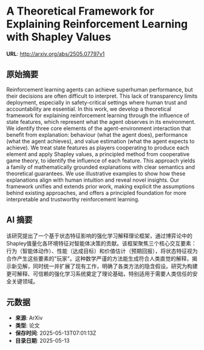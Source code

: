 # A Theoretical Framework for Explaining Reinforcement Learning with Shapley Values

**URL**: http://arxiv.org/abs/2505.07797v1

## 原始摘要

Reinforcement learning agents can achieve superhuman performance, but their
decisions are often difficult to interpret. This lack of transparency limits
deployment, especially in safety-critical settings where human trust and
accountability are essential. In this work, we develop a theoretical framework
for explaining reinforcement learning through the influence of state features,
which represent what the agent observes in its environment. We identify three
core elements of the agent-environment interaction that benefit from
explanation: behaviour (what the agent does), performance (what the agent
achieves), and value estimation (what the agent expects to achieve). We treat
state features as players cooperating to produce each element and apply Shapley
values, a principled method from cooperative game theory, to identify the
influence of each feature. This approach yields a family of mathematically
grounded explanations with clear semantics and theoretical guarantees. We use
illustrative examples to show how these explanations align with human intuition
and reveal novel insights. Our framework unifies and extends prior work, making
explicit the assumptions behind existing approaches, and offers a principled
foundation for more interpretable and trustworthy reinforcement learning.


## AI 摘要

该研究提出了一个基于状态特征影响的强化学习解释理论框架，通过博弈论中的Shapley值量化各环境特征对智能体决策的贡献。该框架聚焦三个核心交互要素：行为（智能体动作）、性能（达成目标）和价值估计（预期回报），将状态特征视为合作产生这些要素的"玩家"。这种数学严谨的方法能生成符合人类直觉的解释，揭示新见解，同时统一并扩展了现有工作，明确了各类方法的隐含假设。研究为构建更可解释、可信赖的强化学习系统奠定了理论基础，特别适用于需要人类信任的安全关键领域。

## 元数据

- **来源**: ArXiv
- **类型**: 论文
- **保存时间**: 2025-05-13T07:01:13Z
- **目录日期**: 2025-05-13
